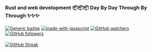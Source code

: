###  Rust and web development 📦📦📦  Day By Day Through By Through   ✨✨✨
###
[![Generic badge](https://img.shields.io/badge/ADNY-VUE.JS-<COLOR>.svg)](https://shields.io/) 
[![made-with-javascript](https://img.shields.io/badge/ErKeLost-JavaScript-1f425f.svg)](https://www.javascript.com)
[![GitHub watchers](https://img.shields.io/github/watchers/Naereen/StrapDown.js.svg?style=social&label=Watch&maxAge=2592000)](https://GitHub.com/Naereen/StrapDown.js/watchers/)
[![GitHub followers](https://img.shields.io/github/followers/ErKeLost.svg?style=social&label=Follow&maxAge=2592000)](https://github.com/ErKeLost?tab=followers)
####
[![GitHub Streak](https://github-readme-streak-stats.herokuapp.com/?user=ErKeLost&theme=synthwave)](https://git.io/streak-stats)


